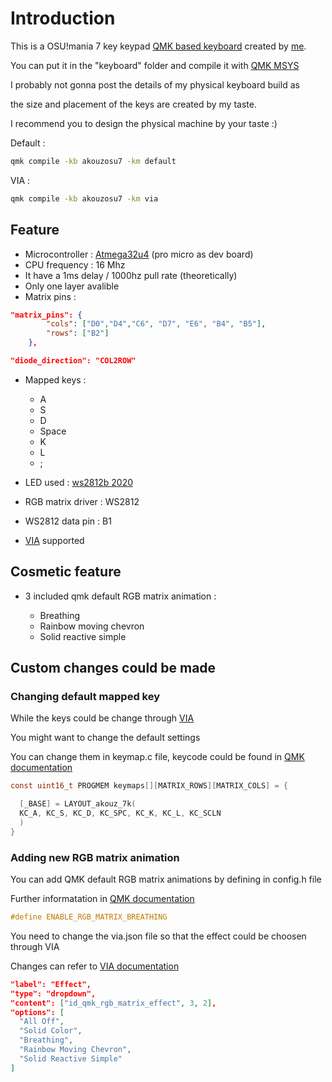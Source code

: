 # Introduction

This is a OSU!mania 7 key keypad [QMK based keyboard](https://github.com/qmk/qmk_firmware) created by [me](https://www.youtube.com/channel/UCfn845tEa2im_Ps_k-prNCw).

You can put it in the "keyboard" folder and compile it with [QMK MSYS](https://msys.qmk.fm/)

I probably not gonna post the details of my physical keyboard build as

the size and placement of the keys are created by my taste.

I recommend you to design the physical machine by your taste :)

Default :

```cmd
qmk compile -kb akouzosu7 -km default
```

VIA :

```cmd
qmk compile -kb akouzosu7 -km via
```

## Feature

- Microcontroller : [Atmega32u4](https://www.alldatasheet.com/datasheet-pdf/pdf/241057/ATMEL/ATMEGA32U4.html) (pro micro as dev board)
- CPU frequency : 16 Mhz
- It have a 1ms delay / 1000hz pull rate (theoretically)
- Only one layer avalible
- Matrix pins :

```json
"matrix_pins": {
        "cols": ["D0","D4","C6", "D7", "E6", "B4", "B5"],
        "rows": ["B2"]
    },

"diode_direction": "COL2ROW"
```

- Mapped keys :
  - A
  - S
  - D
  - Space
  - K
  - L
  - ;

- LED used : [ws2812b 2020](https://www.alldatasheet.com/datasheet-pdf/pdf/1134522/WORLDSEMI/WS2812B-2020.html)
- RGB matrix driver : WS2812
- WS2812 data pin : B1
- [VIA](https://usevia.app) supported

## Cosmetic feature

- 3 included qmk default RGB matrix animation :
  
  - Breathing
  - Rainbow moving chevron
  - Solid reactive simple

## Custom changes could be made

### Changing default mapped key

While the keys could be change through [VIA](https://usevia.app)

You might want to change the default settings

You can change them in keymap.c file, keycode could be found in [QMK documentation](https://docs.qmk.fm/keycodes_basic)

```C
const uint16_t PROGMEM keymaps[][MATRIX_ROWS][MATRIX_COLS] = {

  [_BASE] = LAYOUT_akouz_7k(
  KC_A, KC_S, KC_D, KC_SPC, KC_K, KC_L, KC_SCLN
  )
}
```

### Adding new RGB matrix animation

You can add QMK default RGB matrix animations by defining in config.h file

Further informatation in [QMK documentation](https://docs.qmk.fm/features/rgb_matrix)

```h
#define ENABLE_RGB_MATRIX_BREATHING
```

You need to change the via.json file so that the effect could be choosen through VIA

Changes can refer to [VIA documentation](https://www.caniusevia.com/docs/built_in_menus)

```json
"label": "Effect",
"type": "dropdown",
"content": ["id_qmk_rgb_matrix_effect", 3, 2],
"options": [
  "All Off",
  "Solid Color",
  "Breathing",
  "Rainbow Moving Chevron",
  "Solid Reactive Simple"
]
```
